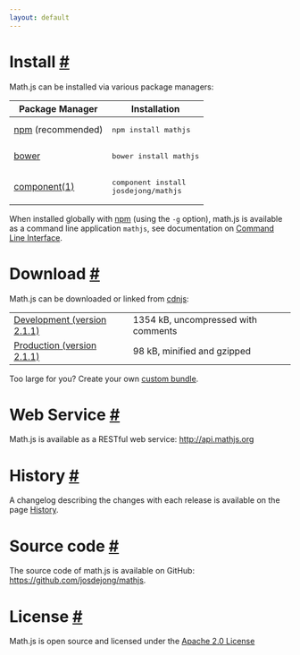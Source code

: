 ```yaml
---
layout: default
---
```


<h1 id="install">Install <a href="#install" title="Permalink">#</a></h1>


Math.js can be installed via various package managers: 

Package Manager                                         | Installation
------------------------------------------------------- | ------------------------------------
[npm](http://npmjs.org/) (recommended)                  | <div class="highlight"><pre>npm install mathjs</pre></div>
[bower](http://bower.io/)                               | <div class="highlight"><pre>bower install mathjs</pre></div>
[component(1)](https://github.com/component/component/) | <div class="highlight"><pre>component install josdejong/mathjs</pre></div>

When installed globally with [npm](https://npmjs.org/) (using the `-g` option), math.js is available as a command line application `mathjs`, see documentation on [Command Line Interface](docs/command_line_interface.html).


<h1 id="download">Download <a href="#download" title="Permalink">#</a></h1>

Math.js can be downloaded or linked from [cdnjs](http://cdnjs.com/):

<table class="download">
  <tr>
    <td>
      <a href="http://cdnjs.cloudflare.com/ajax/libs/mathjs/2.1.1/math.js">
        Development (version 2.1.1)
      </a>
    </td>
    <td>
      <span id="development-size">1354 kB</span>, uncompressed with comments
    </td>
  </tr>
  <tr>
    <td>
      <a href="http://cdnjs.cloudflare.com/ajax/libs/mathjs/2.1.1/math.min.js">
        Production (version 2.1.1)
      </a>
    </td>
    <td>
      <span id="production-size">98 kB</span>, minified and gzipped
    </td>
  </tr>
</table>

Too large for you? Create your own [custom bundle](docs/custom_bundling.html).


<h1 id="webservice">Web Service <a href="#webservice" title="Permalink">#</a></h1>

Math.js is available as a RESTful web service: <a href="http://api.mathjs.org">http://api.mathjs.org</a>


<h1 id="history">History <a href="#history" title="Permalink">#</a></h1>

A changelog describing the changes with each release is available on the page [History](history.html).


<h1 id="source-code">Source code <a href="#source-code" title="Permalink">#</a></h1>

The source code of math.js is available on GitHub: https://github.com/josdejong/mathjs.


<h1 id="license">License <a href="#license" title="Permalink">#</a></h1>

Math.js is open source and licensed under the
[Apache 2.0 License](http://www.apache.org/licenses/LICENSE-2.0)
